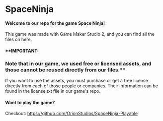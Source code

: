 # SpaceNinja

#### Welcome to our repo for the game Space Ninja!
This game was made with Game Maker Studio 2, and you can find all the files on here. 

#### **IMPORTANT: 
### Note that in our game, we used free or licensed assets, and those cannot be reused directly from our files.** 
If you want to use the assets, you must purchase or get a free license directly from each of those people or companies. 
Their information can be found in the license.txt file in our game's repo.


#### Want to play the game? 
Checkout: https://github.com/OrionStudios/SpaceNinja-Playable

